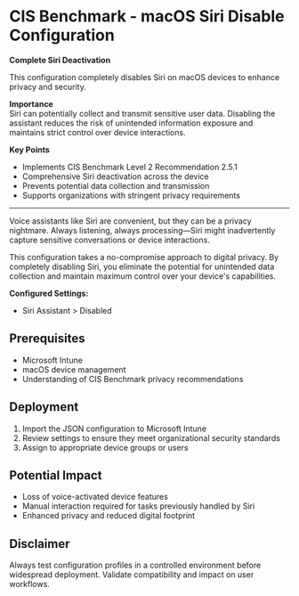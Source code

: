 # CIS Benchmark - macOS Siri Disable Configuration

**Complete Siri Deactivation**

This configuration completely disables Siri on macOS devices to enhance privacy and security.

**Importance**  
Siri can potentially collect and transmit sensitive user data. Disabling the assistant reduces the risk of unintended information exposure and maintains strict control over device interactions.

**Key Points**  
- Implements CIS Benchmark Level 2 Recommendation 2.5.1
- Comprehensive Siri deactivation across the device
- Prevents potential data collection and transmission
- Supports organizations with stringent privacy requirements

---
Voice assistants like Siri are convenient, but they can be a privacy nightmare. Always listening, always processing—Siri might inadvertently capture sensitive conversations or device interactions.

This configuration takes a no-compromise approach to digital privacy. By completely disabling Siri, you eliminate the potential for unintended data collection and maintain maximum control over your device's capabilities.

**Configured Settings:**

- Siri Assistant        > Disabled

## Prerequisites

- Microsoft Intune
- macOS device management
- Understanding of CIS Benchmark privacy recommendations

## Deployment

1. Import the JSON configuration to Microsoft Intune
2. Review settings to ensure they meet organizational security standards
3. Assign to appropriate device groups or users

## Potential Impact

- Loss of voice-activated device features
- Manual interaction required for tasks previously handled by Siri
- Enhanced privacy and reduced digital footprint

## Disclaimer

Always test configuration profiles in a controlled environment before widespread deployment. Validate compatibility and impact on user workflows.